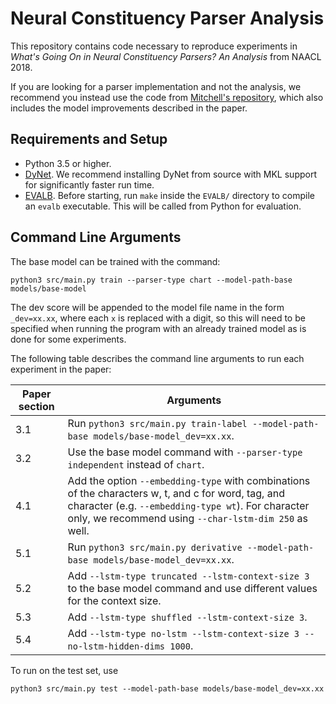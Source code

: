 # Neural Constituency Parser Analysis

This repository contains code necessary to reproduce experiments in *What's Going On in Neural Constituency Parsers? An Analysis* from NAACL 2018.

If you are looking for a parser implementation and not the analysis, we recommend you instead use the code from [Mitchell's repository](https://github.com/mitchellstern/minimal-span-parser), which also includes the model improvements described in the paper.

## Requirements and Setup

* Python 3.5 or higher.
* [DyNet](https://github.com/clab/dynet). We recommend installing DyNet from source with MKL support for significantly faster run time.
* [EVALB](http://nlp.cs.nyu.edu/evalb/). Before starting, run `make` inside the `EVALB/` directory to compile an `evalb` executable. This will be called from Python for evaluation.

## Command Line Arguments

The base model can be trained with the command:
```
python3 src/main.py train --parser-type chart --model-path-base models/base-model
```
The dev score will be appended to the model file name in the form `_dev=xx.xx`, where each `x` is replaced with a digit, so this will need to be specified when running the program with an already trained model as is done for some experiments.

The following table describes the command line arguments to run each experiment in the paper:

Paper section | Arguments
--- | ---
3.1 | Run `python3 src/main.py train-label --model-path-base models/base-model_dev=xx.xx`.
3.2 | Use the base model command with `--parser-type independent` instead of `chart`.
4.1 | Add the option `--embedding-type` with combinations of the characters w, t, and c for word, tag, and character (e.g. `--embedding-type wt`).  For character only, we recommend using `--char-lstm-dim 250` as well.
5.1 | Run `python3 src/main.py derivative --model-path-base models/base-model_dev=xx.xx`.
5.2 | Add `--lstm-type truncated --lstm-context-size 3` to the base model command and use different values for the context size.
5.3 | Add `--lstm-type shuffled --lstm-context-size 3`.
5.4 | Add `--lstm-type no-lstm --lstm-context-size 3 --no-lstm-hidden-dims 1000`.

To run on the test set, use
```
python3 src/main.py test --model-path-base models/base-model_dev=xx.xx
```

